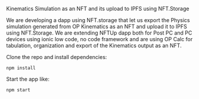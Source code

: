 Kinematics Simulation as an NFT and its upload to IPFS using NFT.Storage

We are developing a dapp using NFT.storage that let us export the Physics simulation generated from OP Kinematics as an NFT and upload it to IPFS using NFT.Storage. We are extending NFTUp dapp both for Post PC and PC devices using ionic low code, no code framework and are using OP Calc for tabulation, organization and export of the Kinematics output as an NFT.

Clone the repo and install dependencies:

```
npm install
```

Start the app like:

```
npm start
```

